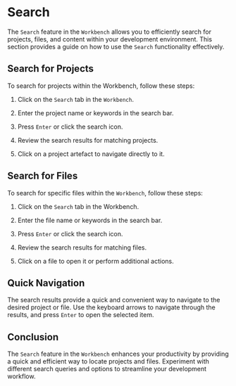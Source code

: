 # Search

The `Search` feature in the `Workbench` allows you to efficiently search for projects, files, and content within your development environment. This section provides a guide on how to use the `Search` functionality effectively.

## Search for Projects

To search for projects within the Workbench, follow these steps:

1. Click on the `Search` tab in the `Workbench`.

2. Enter the project name or keywords in the search bar.

3. Press `Enter` or click the search icon.

4. Review the search results for matching projects.

5. Click on a project artefact to navigate directly to it.

## Search for Files

To search for specific files within the `Workbench`, follow these steps:

1. Click on the `Search` tab in the Workbench.

2. Enter the file name or keywords in the search bar.

3. Press `Enter` or click the search icon.

4. Review the search results for matching files.

5. Click on a file to open it or perform additional actions.

## Quick Navigation

The search results provide a quick and convenient way to navigate to the desired project or file. Use the keyboard arrows to navigate through the results, and press `Enter` to open the selected item.

## Conclusion

The `Search` feature in the `Workbench` enhances your productivity by providing a quick and efficient way to locate projects and files. Experiment with different search queries and options to streamline your development workflow.
